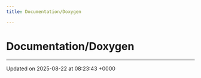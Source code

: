 ```yaml
---
title: Documentation/Doxygen

---
```


# Documentation/Doxygen








-------------------------------

Updated on 2025-08-22 at 08:23:43 +0000
